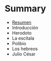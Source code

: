# Summary

* [Resumen](README.md)
* Introducción
* Herodoto
* La escítala
* Polibio
* Los hebreos
* Julio César

